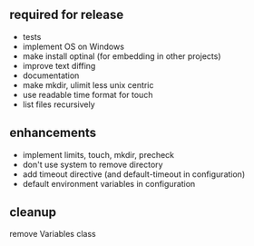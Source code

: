## required for release

* tests
* implement OS on Windows
* make install optinal (for embedding in other projects)
* improve text diffing
* documentation
* make mkdir, ulimit less unix centric
* use readable time format for touch
* list files recursively

## enhancements

* implement limits, touch, mkdir, precheck
* don't use system to remove directory
* add timeout directive (and default-timeout in configuration)
* default environment variables in configuration

## cleanup

remove Variables class
